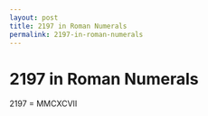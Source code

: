 ```yaml
---
layout: post
title: 2197 in Roman Numerals
permalink: 2197-in-roman-numerals
---
```


# 2197 in Roman Numerals

2197 = MMCXCVII

